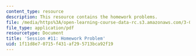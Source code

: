 ```yaml
---
content_type: resource
description: This resource contains the homework problems.
file: /media/https%3A/open-learning-course-data-rc.s3.amazonaws.com/3-091sc-introduction-to-solid-state-chemistry-fall-2010/1f11d8e70715f431af295713bca92f19_MIT3_091SCF09_hw11.pdf
file_type: application/pdf
resourcetype: Document
title: 'Session #11: Homework Problem'
uid: 1f11d8e7-0715-f431-af29-5713bca92f19
---
```

